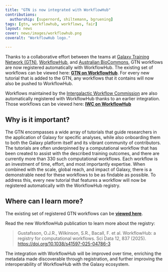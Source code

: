 ```yaml
---
title: "GTN is now integrated with WorkflowHub"
contributions:
  authorship: [supernord, shiltemann, bgruening]
tags: [gtn, workflowhub, workflows, fair]
layout: news
cover: news/images/workflowhub.png
coveralt: "WorkflowHub logo."

---
```


Thanks to a collaborative effort between the teams at [Galaxy Training Network (GTN)](https://training.galaxyproject.org/), [WorkflowHub](https://workflowhub.eu/), and [Australian BioCommons](https://www.biocommons.org.au/), GTN workflows are now registered automatically with WorkflowHub. The existing set of workflows can be viewed here: [**GTN on WorkflowHub**](https://workflowhub.eu/projects/12/workflows). For every new tutorial that is added to the GTN, any workflows that it contains will now also be pushed to WorkflowHub.

Workflows maintained by the [Intergalactic Workflow Commission](https://iwc.galaxyproject.org) are also automatically registered with WorkflowHub thanks to an earlier integration. Those workflows can be viewed here: [**IWC on WorkflowHub**](https://workflowhub.eu/projects/33#workflows)

## Why is it important?

The GTN encompasses a wide array of tutorials that guide researchers in the application of Galaxy for specific analyses, while also onboarding them to both the Galaxy platform itself and its vibrant community of contributors. The tutorials are often underpinned by a computational workflow that has been created to assist with the described training outcomes, and there are currently more than 330 such computational workflows. Each workflow is an investment of time, effort, and most importantly expertise. When combined with the scale, global reach, and impact of Galaxy, there is a demonstrable need for these workflows to be as findable as possible. To address this, every new tutorial that features a workflow will now be registered automatically with the WorkflowHub registry.


## Where can I learn more?

The existing set of registered GTN workflows can be [**viewed here**](https://workflowhub.eu/projects/12/workflows).

Read the new WorkflowHub publication to learn more about the registry: 

> Gustafsson, O.J.R., Wilkinson, S.R., Bacall, F. et al. WorkflowHub: a registry for computational workflows. Sci Data 12, 837 (2025). https://doi.org/10.1038/s41597-025-04786-3 

The integration with WorkflowHub will be improved over time, enriching the metadata made discoverable through registration, and further improving the interoperability of WorkflowHub with the Galaxy ecosystem.
